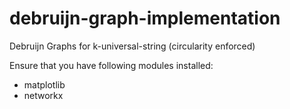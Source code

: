 # debruijn-graph-implementation
Debruijn Graphs for k-universal-string (circularity enforced)

Ensure that you have following modules installed:
- matplotlib
- networkx
